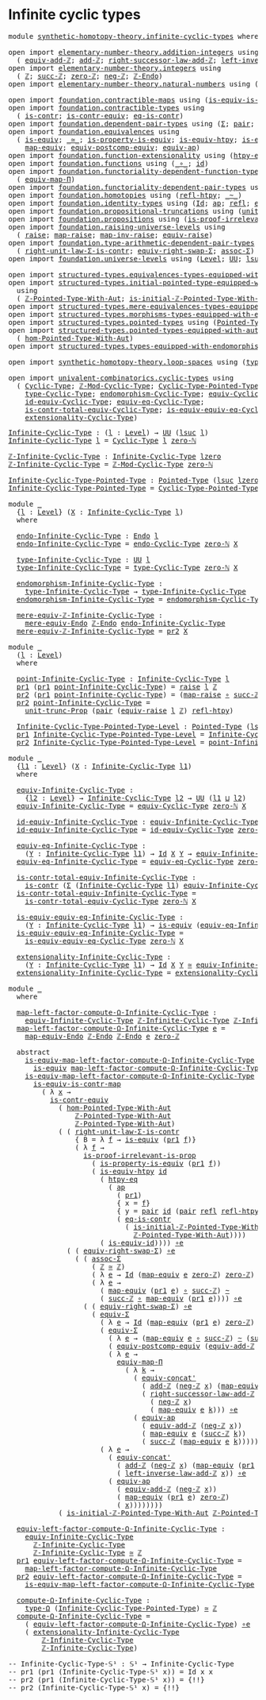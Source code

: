 # Infinite cyclic types

<pre class="Agda"><a id="34" class="Keyword">module</a> <a id="41" href="synthetic-homotopy-theory.infinite-cyclic-types.html" class="Module">synthetic-homotopy-theory.infinite-cyclic-types</a> <a id="89" class="Keyword">where</a>

<a id="96" class="Keyword">open</a> <a id="101" class="Keyword">import</a> <a id="108" href="elementary-number-theory.addition-integers.html" class="Module">elementary-number-theory.addition-integers</a> <a id="151" class="Keyword">using</a>
  <a id="159" class="Symbol">(</a> <a id="161" href="elementary-number-theory.addition-integers.html#14023" class="Function">equiv-add-ℤ</a><a id="172" class="Symbol">;</a> <a id="174" href="elementary-number-theory.addition-integers.html#1631" class="Function">add-ℤ</a><a id="179" class="Symbol">;</a> <a id="181" href="elementary-number-theory.addition-integers.html#4142" class="Function">right-successor-law-add-ℤ</a><a id="206" class="Symbol">;</a> <a id="208" href="elementary-number-theory.addition-integers.html#7305" class="Function">left-inverse-law-add-ℤ</a><a id="230" class="Symbol">)</a>
<a id="232" class="Keyword">open</a> <a id="237" class="Keyword">import</a> <a id="244" href="elementary-number-theory.integers.html" class="Module">elementary-number-theory.integers</a> <a id="278" class="Keyword">using</a>
  <a id="286" class="Symbol">(</a> <a id="288" href="elementary-number-theory.integers.html#2078" class="Function">ℤ</a><a id="289" class="Symbol">;</a> <a id="291" href="elementary-number-theory.integers.html#3662" class="Function">succ-ℤ</a><a id="297" class="Symbol">;</a> <a id="299" href="elementary-number-theory.integers.html#2321" class="Function">zero-ℤ</a><a id="305" class="Symbol">;</a> <a id="307" href="elementary-number-theory.integers.html#4087" class="Function">neg-ℤ</a><a id="312" class="Symbol">;</a> <a id="314" href="elementary-number-theory.integers.html#3987" class="Function">ℤ-Endo</a><a id="320" class="Symbol">)</a>
<a id="322" class="Keyword">open</a> <a id="327" class="Keyword">import</a> <a id="334" href="elementary-number-theory.natural-numbers.html" class="Module">elementary-number-theory.natural-numbers</a> <a id="375" class="Keyword">using</a> <a id="381" class="Symbol">(</a><a id="382" href="elementary-number-theory.natural-numbers.html#1569" class="InductiveConstructor">zero-ℕ</a><a id="388" class="Symbol">)</a>

<a id="391" class="Keyword">open</a> <a id="396" class="Keyword">import</a> <a id="403" href="foundation.contractible-maps.html" class="Module">foundation.contractible-maps</a> <a id="432" class="Keyword">using</a> <a id="438" class="Symbol">(</a><a id="439" href="foundation-core.contractible-maps.html#2380" class="Function">is-equiv-is-contr-map</a><a id="460" class="Symbol">)</a>
<a id="462" class="Keyword">open</a> <a id="467" class="Keyword">import</a> <a id="474" href="foundation.contractible-types.html" class="Module">foundation.contractible-types</a> <a id="504" class="Keyword">using</a>
  <a id="512" class="Symbol">(</a> <a id="514" href="foundation-core.contractible-types.html#1006" class="Function">is-contr</a><a id="522" class="Symbol">;</a> <a id="524" href="foundation-core.contractible-types.html#3304" class="Function">is-contr-equiv</a><a id="538" class="Symbol">;</a> <a id="540" href="foundation-core.contractible-types.html#1311" class="Function">eq-is-contr</a><a id="551" class="Symbol">)</a>
<a id="553" class="Keyword">open</a> <a id="558" class="Keyword">import</a> <a id="565" href="foundation.dependent-pair-types.html" class="Module">foundation.dependent-pair-types</a> <a id="597" class="Keyword">using</a> <a id="603" class="Symbol">(</a><a id="604" href="foundation-core.dependent-pair-types.html#515" class="Record">Σ</a><a id="605" class="Symbol">;</a> <a id="607" href="foundation-core.dependent-pair-types.html#588" class="InductiveConstructor">pair</a><a id="611" class="Symbol">;</a> <a id="613" href="foundation-core.dependent-pair-types.html#605" class="Field">pr1</a><a id="616" class="Symbol">;</a> <a id="618" href="foundation-core.dependent-pair-types.html#617" class="Field">pr2</a><a id="621" class="Symbol">)</a>
<a id="623" class="Keyword">open</a> <a id="628" class="Keyword">import</a> <a id="635" href="foundation.equivalences.html" class="Module">foundation.equivalences</a> <a id="659" class="Keyword">using</a>
  <a id="667" class="Symbol">(</a> <a id="669" href="foundation-core.equivalences.html#1556" class="Function">is-equiv</a><a id="677" class="Symbol">;</a> <a id="679" href="foundation-core.equivalences.html#1621" class="Function Operator">_≃_</a><a id="682" class="Symbol">;</a> <a id="684" href="foundation.equivalences.html#11306" class="Function">is-property-is-equiv</a><a id="704" class="Symbol">;</a> <a id="706" href="foundation-core.equivalences.html#10158" class="Function">is-equiv-htpy</a><a id="719" class="Symbol">;</a> <a id="721" href="foundation-core.equivalences.html#2323" class="Function">is-equiv-id</a><a id="732" class="Symbol">;</a> <a id="734" href="foundation-core.equivalences.html#7869" class="Function Operator">_∘e_</a><a id="738" class="Symbol">;</a>
    <a id="744" href="foundation-core.equivalences.html#1821" class="Function">map-equiv</a><a id="753" class="Symbol">;</a> <a id="755" href="foundation.equivalences.html#18187" class="Function">equiv-postcomp-equiv</a><a id="775" class="Symbol">;</a> <a id="777" href="foundation-core.equivalences.html#16746" class="Function">equiv-ap</a><a id="785" class="Symbol">)</a>
<a id="787" class="Keyword">open</a> <a id="792" class="Keyword">import</a> <a id="799" href="foundation.function-extensionality.html" class="Module">foundation.function-extensionality</a> <a id="834" class="Keyword">using</a> <a id="840" class="Symbol">(</a><a id="841" href="foundation-core.function-extensionality.html#965" class="Function">htpy-eq</a><a id="848" class="Symbol">)</a>
<a id="850" class="Keyword">open</a> <a id="855" class="Keyword">import</a> <a id="862" href="foundation.functions.html" class="Module">foundation.functions</a> <a id="883" class="Keyword">using</a> <a id="889" class="Symbol">(</a><a id="890" href="foundation-core.functions.html#420" class="Function Operator">_∘_</a><a id="893" class="Symbol">;</a> <a id="895" href="foundation-core.functions.html#322" class="Function">id</a><a id="897" class="Symbol">)</a>
<a id="899" class="Keyword">open</a> <a id="904" class="Keyword">import</a> <a id="911" href="foundation.functoriality-dependent-function-types.html" class="Module">foundation.functoriality-dependent-function-types</a> <a id="961" class="Keyword">using</a>
  <a id="969" class="Symbol">(</a> <a id="971" href="foundation-core.functoriality-dependent-function-types.html#2227" class="Function">equiv-map-Π</a><a id="982" class="Symbol">)</a>
<a id="984" class="Keyword">open</a> <a id="989" class="Keyword">import</a> <a id="996" href="foundation.functoriality-dependent-pair-types.html" class="Module">foundation.functoriality-dependent-pair-types</a> <a id="1042" class="Keyword">using</a> <a id="1048" class="Symbol">(</a><a id="1049" href="foundation-core.functoriality-dependent-pair-types.html#10884" class="Function">equiv-Σ</a><a id="1056" class="Symbol">)</a>
<a id="1058" class="Keyword">open</a> <a id="1063" class="Keyword">import</a> <a id="1070" href="foundation.homotopies.html" class="Module">foundation.homotopies</a> <a id="1092" class="Keyword">using</a> <a id="1098" class="Symbol">(</a><a id="1099" href="foundation-core.homotopies.html#1368" class="Function">refl-htpy</a><a id="1108" class="Symbol">;</a> <a id="1110" href="foundation-core.homotopies.html#1249" class="Function Operator">_~_</a><a id="1113" class="Symbol">)</a>
<a id="1115" class="Keyword">open</a> <a id="1120" class="Keyword">import</a> <a id="1127" href="foundation.identity-types.html" class="Module">foundation.identity-types</a> <a id="1153" class="Keyword">using</a> <a id="1159" class="Symbol">(</a><a id="1160" href="foundation-core.identity-types.html#1767" class="Datatype">Id</a><a id="1162" class="Symbol">;</a> <a id="1164" href="foundation-core.identity-types.html#4003" class="Function">ap</a><a id="1166" class="Symbol">;</a> <a id="1168" href="foundation-core.identity-types.html#1820" class="InductiveConstructor">refl</a><a id="1172" class="Symbol">;</a> <a id="1174" href="foundation.identity-types.html#2719" class="Function">equiv-concat&#39;</a><a id="1187" class="Symbol">)</a>
<a id="1189" class="Keyword">open</a> <a id="1194" class="Keyword">import</a> <a id="1201" href="foundation.propositional-truncations.html" class="Module">foundation.propositional-truncations</a> <a id="1238" class="Keyword">using</a> <a id="1244" class="Symbol">(</a><a id="1245" href="foundation.propositional-truncations.html#2293" class="Function">unit-trunc-Prop</a><a id="1260" class="Symbol">)</a>
<a id="1262" class="Keyword">open</a> <a id="1267" class="Keyword">import</a> <a id="1274" href="foundation.propositions.html" class="Module">foundation.propositions</a> <a id="1298" class="Keyword">using</a> <a id="1304" class="Symbol">(</a><a id="1305" href="foundation-core.propositions.html#3047" class="Function">is-proof-irrelevant-is-prop</a><a id="1332" class="Symbol">)</a>
<a id="1334" class="Keyword">open</a> <a id="1339" class="Keyword">import</a> <a id="1346" href="foundation.raising-universe-levels.html" class="Module">foundation.raising-universe-levels</a> <a id="1381" class="Keyword">using</a>
  <a id="1389" class="Symbol">(</a> <a id="1391" href="foundation.raising-universe-levels.html#973" class="Datatype">raise</a><a id="1396" class="Symbol">;</a> <a id="1398" href="foundation.raising-universe-levels.html#1038" class="InductiveConstructor">map-raise</a><a id="1407" class="Symbol">;</a> <a id="1409" href="foundation.raising-universe-levels.html#1114" class="Function">map-inv-raise</a><a id="1422" class="Symbol">;</a> <a id="1424" href="foundation.raising-universe-levels.html#1550" class="Function">equiv-raise</a><a id="1435" class="Symbol">)</a>
<a id="1437" class="Keyword">open</a> <a id="1442" class="Keyword">import</a> <a id="1449" href="foundation.type-arithmetic-dependent-pair-types.html" class="Module">foundation.type-arithmetic-dependent-pair-types</a> <a id="1497" class="Keyword">using</a>
  <a id="1505" class="Symbol">(</a> <a id="1507" href="foundation-core.type-arithmetic-dependent-pair-types.html#4314" class="Function">right-unit-law-Σ-is-contr</a><a id="1532" class="Symbol">;</a> <a id="1534" href="foundation-core.type-arithmetic-dependent-pair-types.html#11376" class="Function">equiv-right-swap-Σ</a><a id="1552" class="Symbol">;</a> <a id="1554" href="foundation-core.type-arithmetic-dependent-pair-types.html#5675" class="Function">assoc-Σ</a><a id="1561" class="Symbol">)</a>
<a id="1563" class="Keyword">open</a> <a id="1568" class="Keyword">import</a> <a id="1575" href="foundation.universe-levels.html" class="Module">foundation.universe-levels</a> <a id="1602" class="Keyword">using</a> <a id="1608" class="Symbol">(</a><a id="1609" href="Agda.Primitive.html#597" class="Postulate">Level</a><a id="1614" class="Symbol">;</a> <a id="1616" href="foundation-core.universe-levels.html#235" class="Primitive">UU</a><a id="1618" class="Symbol">;</a> <a id="1620" href="Agda.Primitive.html#780" class="Primitive">lsuc</a><a id="1624" class="Symbol">;</a> <a id="1626" href="Agda.Primitive.html#764" class="Primitive">lzero</a><a id="1631" class="Symbol">;</a> <a id="1633" href="Agda.Primitive.html#810" class="Primitive Operator">_⊔_</a><a id="1636" class="Symbol">)</a>

<a id="1639" class="Keyword">open</a> <a id="1644" class="Keyword">import</a> <a id="1651" href="structured-types.equivalences-types-equipped-with-endomorphisms.html" class="Module">structured-types.equivalences-types-equipped-with-endomorphisms</a>
<a id="1715" class="Keyword">open</a> <a id="1720" class="Keyword">import</a> <a id="1727" href="structured-types.initial-pointed-type-equipped-with-automorphism.html" class="Module">structured-types.initial-pointed-type-equipped-with-automorphism</a>
  <a id="1794" class="Keyword">using</a>
  <a id="1802" class="Symbol">(</a> <a id="1804" href="structured-types.initial-pointed-type-equipped-with-automorphism.html#993" class="Function">ℤ-Pointed-Type-With-Aut</a><a id="1827" class="Symbol">;</a> <a id="1829" href="structured-types.initial-pointed-type-equipped-with-automorphism.html#9674" class="Function">is-initial-ℤ-Pointed-Type-With-Aut</a><a id="1863" class="Symbol">)</a>
<a id="1865" class="Keyword">open</a> <a id="1870" class="Keyword">import</a> <a id="1877" href="structured-types.mere-equivalences-types-equipped-with-endomorphisms.html" class="Module">structured-types.mere-equivalences-types-equipped-with-endomorphisms</a>
<a id="1946" class="Keyword">open</a> <a id="1951" class="Keyword">import</a> <a id="1958" href="structured-types.morphisms-types-equipped-with-endomorphisms.html" class="Module">structured-types.morphisms-types-equipped-with-endomorphisms</a>
<a id="2019" class="Keyword">open</a> <a id="2024" class="Keyword">import</a> <a id="2031" href="structured-types.pointed-types.html" class="Module">structured-types.pointed-types</a> <a id="2062" class="Keyword">using</a> <a id="2068" class="Symbol">(</a><a id="2069" href="structured-types.pointed-types.html#383" class="Function">Pointed-Type</a><a id="2081" class="Symbol">)</a>
<a id="2083" class="Keyword">open</a> <a id="2088" class="Keyword">import</a> <a id="2095" href="structured-types.pointed-types-equipped-with-automorphisms.html" class="Module">structured-types.pointed-types-equipped-with-automorphisms</a> <a id="2154" class="Keyword">using</a>
  <a id="2162" class="Symbol">(</a> <a id="2164" href="structured-types.pointed-types-equipped-with-automorphisms.html#2515" class="Function">hom-Pointed-Type-With-Aut</a><a id="2189" class="Symbol">)</a>
<a id="2191" class="Keyword">open</a> <a id="2196" class="Keyword">import</a> <a id="2203" href="structured-types.types-equipped-with-endomorphisms.html" class="Module">structured-types.types-equipped-with-endomorphisms</a>

<a id="2255" class="Keyword">open</a> <a id="2260" class="Keyword">import</a> <a id="2267" href="synthetic-homotopy-theory.loop-spaces.html" class="Module">synthetic-homotopy-theory.loop-spaces</a> <a id="2305" class="Keyword">using</a> <a id="2311" class="Symbol">(</a><a id="2312" href="synthetic-homotopy-theory.loop-spaces.html#1115" class="Function">type-Ω</a><a id="2318" class="Symbol">)</a>

<a id="2321" class="Keyword">open</a> <a id="2326" class="Keyword">import</a> <a id="2333" href="univalent-combinatorics.cyclic-types.html" class="Module">univalent-combinatorics.cyclic-types</a> <a id="2370" class="Keyword">using</a>
  <a id="2378" class="Symbol">(</a> <a id="2380" href="univalent-combinatorics.cyclic-types.html#4159" class="Function">Cyclic-Type</a><a id="2391" class="Symbol">;</a> <a id="2393" href="univalent-combinatorics.cyclic-types.html#5629" class="Function">ℤ-Mod-Cyclic-Type</a><a id="2410" class="Symbol">;</a> <a id="2412" href="univalent-combinatorics.cyclic-types.html#5892" class="Function">Cyclic-Type-Pointed-Type</a><a id="2436" class="Symbol">;</a> <a id="2438" href="univalent-combinatorics.cyclic-types.html#4316" class="Function">endo-Cyclic-Type</a><a id="2454" class="Symbol">;</a>
    <a id="2460" href="univalent-combinatorics.cyclic-types.html#4372" class="Function">type-Cyclic-Type</a><a id="2476" class="Symbol">;</a> <a id="2478" href="univalent-combinatorics.cyclic-types.html#4447" class="Function">endomorphism-Cyclic-Type</a><a id="2502" class="Symbol">;</a> <a id="2504" href="univalent-combinatorics.cyclic-types.html#6206" class="Function">equiv-Cyclic-Type</a><a id="2521" class="Symbol">;</a>
    <a id="2527" href="univalent-combinatorics.cyclic-types.html#7045" class="Function">id-equiv-Cyclic-Type</a><a id="2547" class="Symbol">;</a> <a id="2549" href="univalent-combinatorics.cyclic-types.html#7206" class="Function">equiv-eq-Cyclic-Type</a><a id="2569" class="Symbol">;</a>
    <a id="2575" href="univalent-combinatorics.cyclic-types.html#7345" class="Function">is-contr-total-equiv-Cyclic-Type</a><a id="2607" class="Symbol">;</a> <a id="2609" href="univalent-combinatorics.cyclic-types.html#7824" class="Function">is-equiv-equiv-eq-Cyclic-Type</a><a id="2638" class="Symbol">;</a>
    <a id="2644" href="univalent-combinatorics.cyclic-types.html#8066" class="Function">extensionality-Cyclic-Type</a><a id="2670" class="Symbol">)</a>
</pre>
<pre class="Agda"><a id="Infinite-Cyclic-Type"></a><a id="2685" href="synthetic-homotopy-theory.infinite-cyclic-types.html#2685" class="Function">Infinite-Cyclic-Type</a> <a id="2706" class="Symbol">:</a> <a id="2708" class="Symbol">(</a><a id="2709" href="synthetic-homotopy-theory.infinite-cyclic-types.html#2709" class="Bound">l</a> <a id="2711" class="Symbol">:</a> <a id="2713" href="Agda.Primitive.html#597" class="Postulate">Level</a><a id="2718" class="Symbol">)</a> <a id="2720" class="Symbol">→</a> <a id="2722" href="foundation-core.universe-levels.html#235" class="Primitive">UU</a> <a id="2725" class="Symbol">(</a><a id="2726" href="Agda.Primitive.html#780" class="Primitive">lsuc</a> <a id="2731" href="synthetic-homotopy-theory.infinite-cyclic-types.html#2709" class="Bound">l</a><a id="2732" class="Symbol">)</a>
<a id="2734" href="synthetic-homotopy-theory.infinite-cyclic-types.html#2685" class="Function">Infinite-Cyclic-Type</a> <a id="2755" href="synthetic-homotopy-theory.infinite-cyclic-types.html#2755" class="Bound">l</a> <a id="2757" class="Symbol">=</a> <a id="2759" href="univalent-combinatorics.cyclic-types.html#4159" class="Function">Cyclic-Type</a> <a id="2771" href="synthetic-homotopy-theory.infinite-cyclic-types.html#2755" class="Bound">l</a> <a id="2773" href="elementary-number-theory.natural-numbers.html#1569" class="InductiveConstructor">zero-ℕ</a> 

<a id="ℤ-Infinite-Cyclic-Type"></a><a id="2782" href="synthetic-homotopy-theory.infinite-cyclic-types.html#2782" class="Function">ℤ-Infinite-Cyclic-Type</a> <a id="2805" class="Symbol">:</a> <a id="2807" href="synthetic-homotopy-theory.infinite-cyclic-types.html#2685" class="Function">Infinite-Cyclic-Type</a> <a id="2828" href="Agda.Primitive.html#764" class="Primitive">lzero</a>
<a id="2834" href="synthetic-homotopy-theory.infinite-cyclic-types.html#2782" class="Function">ℤ-Infinite-Cyclic-Type</a> <a id="2857" class="Symbol">=</a> <a id="2859" href="univalent-combinatorics.cyclic-types.html#5629" class="Function">ℤ-Mod-Cyclic-Type</a> <a id="2877" href="elementary-number-theory.natural-numbers.html#1569" class="InductiveConstructor">zero-ℕ</a>

<a id="Infinite-Cyclic-Type-Pointed-Type"></a><a id="2885" href="synthetic-homotopy-theory.infinite-cyclic-types.html#2885" class="Function">Infinite-Cyclic-Type-Pointed-Type</a> <a id="2919" class="Symbol">:</a> <a id="2921" href="structured-types.pointed-types.html#383" class="Function">Pointed-Type</a> <a id="2934" class="Symbol">(</a><a id="2935" href="Agda.Primitive.html#780" class="Primitive">lsuc</a> <a id="2940" href="Agda.Primitive.html#764" class="Primitive">lzero</a><a id="2945" class="Symbol">)</a>
<a id="2947" href="synthetic-homotopy-theory.infinite-cyclic-types.html#2885" class="Function">Infinite-Cyclic-Type-Pointed-Type</a> <a id="2981" class="Symbol">=</a> <a id="2983" href="univalent-combinatorics.cyclic-types.html#5892" class="Function">Cyclic-Type-Pointed-Type</a> <a id="3008" href="elementary-number-theory.natural-numbers.html#1569" class="InductiveConstructor">zero-ℕ</a>

<a id="3016" class="Keyword">module</a> <a id="3023" href="synthetic-homotopy-theory.infinite-cyclic-types.html#3023" class="Module">_</a>
  <a id="3027" class="Symbol">{</a><a id="3028" href="synthetic-homotopy-theory.infinite-cyclic-types.html#3028" class="Bound">l</a> <a id="3030" class="Symbol">:</a> <a id="3032" href="Agda.Primitive.html#597" class="Postulate">Level</a><a id="3037" class="Symbol">}</a> <a id="3039" class="Symbol">(</a><a id="3040" href="synthetic-homotopy-theory.infinite-cyclic-types.html#3040" class="Bound">X</a> <a id="3042" class="Symbol">:</a> <a id="3044" href="synthetic-homotopy-theory.infinite-cyclic-types.html#2685" class="Function">Infinite-Cyclic-Type</a> <a id="3065" href="synthetic-homotopy-theory.infinite-cyclic-types.html#3028" class="Bound">l</a><a id="3066" class="Symbol">)</a>
  <a id="3070" class="Keyword">where</a>

  <a id="3079" href="synthetic-homotopy-theory.infinite-cyclic-types.html#3079" class="Function">endo-Infinite-Cyclic-Type</a> <a id="3105" class="Symbol">:</a> <a id="3107" href="structured-types.types-equipped-with-endomorphisms.html#454" class="Function">Endo</a> <a id="3112" href="synthetic-homotopy-theory.infinite-cyclic-types.html#3028" class="Bound">l</a>
  <a id="3116" href="synthetic-homotopy-theory.infinite-cyclic-types.html#3079" class="Function">endo-Infinite-Cyclic-Type</a> <a id="3142" class="Symbol">=</a> <a id="3144" href="univalent-combinatorics.cyclic-types.html#4316" class="Function">endo-Cyclic-Type</a> <a id="3161" href="elementary-number-theory.natural-numbers.html#1569" class="InductiveConstructor">zero-ℕ</a> <a id="3168" href="synthetic-homotopy-theory.infinite-cyclic-types.html#3040" class="Bound">X</a>
  
  <a id="3175" href="synthetic-homotopy-theory.infinite-cyclic-types.html#3175" class="Function">type-Infinite-Cyclic-Type</a> <a id="3201" class="Symbol">:</a> <a id="3203" href="foundation-core.universe-levels.html#235" class="Primitive">UU</a> <a id="3206" href="synthetic-homotopy-theory.infinite-cyclic-types.html#3028" class="Bound">l</a>
  <a id="3210" href="synthetic-homotopy-theory.infinite-cyclic-types.html#3175" class="Function">type-Infinite-Cyclic-Type</a> <a id="3236" class="Symbol">=</a> <a id="3238" href="univalent-combinatorics.cyclic-types.html#4372" class="Function">type-Cyclic-Type</a> <a id="3255" href="elementary-number-theory.natural-numbers.html#1569" class="InductiveConstructor">zero-ℕ</a> <a id="3262" href="synthetic-homotopy-theory.infinite-cyclic-types.html#3040" class="Bound">X</a>
  
  <a id="3269" href="synthetic-homotopy-theory.infinite-cyclic-types.html#3269" class="Function">endomorphism-Infinite-Cyclic-Type</a> <a id="3303" class="Symbol">:</a>
    <a id="3309" href="synthetic-homotopy-theory.infinite-cyclic-types.html#3175" class="Function">type-Infinite-Cyclic-Type</a> <a id="3335" class="Symbol">→</a> <a id="3337" href="synthetic-homotopy-theory.infinite-cyclic-types.html#3175" class="Function">type-Infinite-Cyclic-Type</a>
  <a id="3365" href="synthetic-homotopy-theory.infinite-cyclic-types.html#3269" class="Function">endomorphism-Infinite-Cyclic-Type</a> <a id="3399" class="Symbol">=</a> <a id="3401" href="univalent-combinatorics.cyclic-types.html#4447" class="Function">endomorphism-Cyclic-Type</a> <a id="3426" href="elementary-number-theory.natural-numbers.html#1569" class="InductiveConstructor">zero-ℕ</a> <a id="3433" href="synthetic-homotopy-theory.infinite-cyclic-types.html#3040" class="Bound">X</a>

  <a id="3438" href="synthetic-homotopy-theory.infinite-cyclic-types.html#3438" class="Function">mere-equiv-ℤ-Infinite-Cyclic-Type</a> <a id="3472" class="Symbol">:</a>
    <a id="3478" href="structured-types.mere-equivalences-types-equipped-with-endomorphisms.html#944" class="Function">mere-equiv-Endo</a> <a id="3494" href="elementary-number-theory.integers.html#3987" class="Function">ℤ-Endo</a> <a id="3501" href="synthetic-homotopy-theory.infinite-cyclic-types.html#3079" class="Function">endo-Infinite-Cyclic-Type</a>
  <a id="3529" href="synthetic-homotopy-theory.infinite-cyclic-types.html#3438" class="Function">mere-equiv-ℤ-Infinite-Cyclic-Type</a> <a id="3563" class="Symbol">=</a> <a id="3565" href="foundation-core.dependent-pair-types.html#617" class="Field">pr2</a> <a id="3569" href="synthetic-homotopy-theory.infinite-cyclic-types.html#3040" class="Bound">X</a>
  
<a id="3574" class="Keyword">module</a> <a id="3581" href="synthetic-homotopy-theory.infinite-cyclic-types.html#3581" class="Module">_</a>
  <a id="3585" class="Symbol">(</a><a id="3586" href="synthetic-homotopy-theory.infinite-cyclic-types.html#3586" class="Bound">l</a> <a id="3588" class="Symbol">:</a> <a id="3590" href="Agda.Primitive.html#597" class="Postulate">Level</a><a id="3595" class="Symbol">)</a>
  <a id="3599" class="Keyword">where</a>

  <a id="3608" href="synthetic-homotopy-theory.infinite-cyclic-types.html#3608" class="Function">point-Infinite-Cyclic-Type</a> <a id="3635" class="Symbol">:</a> <a id="3637" href="synthetic-homotopy-theory.infinite-cyclic-types.html#2685" class="Function">Infinite-Cyclic-Type</a> <a id="3658" href="synthetic-homotopy-theory.infinite-cyclic-types.html#3586" class="Bound">l</a>
  <a id="3662" href="foundation-core.dependent-pair-types.html#605" class="Field">pr1</a> <a id="3666" class="Symbol">(</a><a id="3667" href="foundation-core.dependent-pair-types.html#605" class="Field">pr1</a> <a id="3671" href="synthetic-homotopy-theory.infinite-cyclic-types.html#3608" class="Function">point-Infinite-Cyclic-Type</a><a id="3697" class="Symbol">)</a> <a id="3699" class="Symbol">=</a> <a id="3701" href="foundation.raising-universe-levels.html#973" class="Datatype">raise</a> <a id="3707" href="synthetic-homotopy-theory.infinite-cyclic-types.html#3586" class="Bound">l</a> <a id="3709" href="elementary-number-theory.integers.html#2078" class="Function">ℤ</a>
  <a id="3713" href="foundation-core.dependent-pair-types.html#617" class="Field">pr2</a> <a id="3717" class="Symbol">(</a><a id="3718" href="foundation-core.dependent-pair-types.html#605" class="Field">pr1</a> <a id="3722" href="synthetic-homotopy-theory.infinite-cyclic-types.html#3608" class="Function">point-Infinite-Cyclic-Type</a><a id="3748" class="Symbol">)</a> <a id="3750" class="Symbol">=</a> <a id="3752" class="Symbol">(</a><a id="3753" href="foundation.raising-universe-levels.html#1038" class="InductiveConstructor">map-raise</a> <a id="3763" href="foundation-core.functions.html#420" class="Function Operator">∘</a> <a id="3765" href="elementary-number-theory.integers.html#3662" class="Function">succ-ℤ</a><a id="3771" class="Symbol">)</a> <a id="3773" href="foundation-core.functions.html#420" class="Function Operator">∘</a> <a id="3775" href="foundation.raising-universe-levels.html#1114" class="Function">map-inv-raise</a>
  <a id="3791" href="foundation-core.dependent-pair-types.html#617" class="Field">pr2</a> <a id="3795" href="synthetic-homotopy-theory.infinite-cyclic-types.html#3608" class="Function">point-Infinite-Cyclic-Type</a> <a id="3822" class="Symbol">=</a>
    <a id="3828" href="foundation.propositional-truncations.html#2293" class="Function">unit-trunc-Prop</a> <a id="3844" class="Symbol">(</a><a id="3845" href="foundation-core.dependent-pair-types.html#588" class="InductiveConstructor">pair</a> <a id="3850" class="Symbol">(</a><a id="3851" href="foundation.raising-universe-levels.html#1550" class="Function">equiv-raise</a> <a id="3863" href="synthetic-homotopy-theory.infinite-cyclic-types.html#3586" class="Bound">l</a> <a id="3865" href="elementary-number-theory.integers.html#2078" class="Function">ℤ</a><a id="3866" class="Symbol">)</a> <a id="3868" href="foundation-core.homotopies.html#1368" class="Function">refl-htpy</a><a id="3877" class="Symbol">)</a>

  <a id="3882" href="synthetic-homotopy-theory.infinite-cyclic-types.html#3882" class="Function">Infinite-Cyclic-Type-Pointed-Type-Level</a> <a id="3922" class="Symbol">:</a> <a id="3924" href="structured-types.pointed-types.html#383" class="Function">Pointed-Type</a> <a id="3937" class="Symbol">(</a><a id="3938" href="Agda.Primitive.html#780" class="Primitive">lsuc</a> <a id="3943" href="synthetic-homotopy-theory.infinite-cyclic-types.html#3586" class="Bound">l</a><a id="3944" class="Symbol">)</a>
  <a id="3948" href="foundation-core.dependent-pair-types.html#605" class="Field">pr1</a> <a id="3952" href="synthetic-homotopy-theory.infinite-cyclic-types.html#3882" class="Function">Infinite-Cyclic-Type-Pointed-Type-Level</a> <a id="3992" class="Symbol">=</a> <a id="3994" href="synthetic-homotopy-theory.infinite-cyclic-types.html#2685" class="Function">Infinite-Cyclic-Type</a> <a id="4015" href="synthetic-homotopy-theory.infinite-cyclic-types.html#3586" class="Bound">l</a>
  <a id="4019" href="foundation-core.dependent-pair-types.html#617" class="Field">pr2</a> <a id="4023" href="synthetic-homotopy-theory.infinite-cyclic-types.html#3882" class="Function">Infinite-Cyclic-Type-Pointed-Type-Level</a> <a id="4063" class="Symbol">=</a> <a id="4065" href="synthetic-homotopy-theory.infinite-cyclic-types.html#3608" class="Function">point-Infinite-Cyclic-Type</a>

<a id="4093" class="Keyword">module</a> <a id="4100" href="synthetic-homotopy-theory.infinite-cyclic-types.html#4100" class="Module">_</a>
  <a id="4104" class="Symbol">{</a><a id="4105" href="synthetic-homotopy-theory.infinite-cyclic-types.html#4105" class="Bound">l1</a> <a id="4108" class="Symbol">:</a> <a id="4110" href="Agda.Primitive.html#597" class="Postulate">Level</a><a id="4115" class="Symbol">}</a> <a id="4117" class="Symbol">(</a><a id="4118" href="synthetic-homotopy-theory.infinite-cyclic-types.html#4118" class="Bound">X</a> <a id="4120" class="Symbol">:</a> <a id="4122" href="synthetic-homotopy-theory.infinite-cyclic-types.html#2685" class="Function">Infinite-Cyclic-Type</a> <a id="4143" href="synthetic-homotopy-theory.infinite-cyclic-types.html#4105" class="Bound">l1</a><a id="4145" class="Symbol">)</a> 
  <a id="4150" class="Keyword">where</a>
  
  <a id="4161" href="synthetic-homotopy-theory.infinite-cyclic-types.html#4161" class="Function">equiv-Infinite-Cyclic-Type</a> <a id="4188" class="Symbol">:</a>
    <a id="4194" class="Symbol">{</a><a id="4195" href="synthetic-homotopy-theory.infinite-cyclic-types.html#4195" class="Bound">l2</a> <a id="4198" class="Symbol">:</a> <a id="4200" href="Agda.Primitive.html#597" class="Postulate">Level</a><a id="4205" class="Symbol">}</a> <a id="4207" class="Symbol">→</a> <a id="4209" href="synthetic-homotopy-theory.infinite-cyclic-types.html#2685" class="Function">Infinite-Cyclic-Type</a> <a id="4230" href="synthetic-homotopy-theory.infinite-cyclic-types.html#4195" class="Bound">l2</a> <a id="4233" class="Symbol">→</a> <a id="4235" href="foundation-core.universe-levels.html#235" class="Primitive">UU</a> <a id="4238" class="Symbol">(</a><a id="4239" href="synthetic-homotopy-theory.infinite-cyclic-types.html#4105" class="Bound">l1</a> <a id="4242" href="Agda.Primitive.html#810" class="Primitive Operator">⊔</a> <a id="4244" href="synthetic-homotopy-theory.infinite-cyclic-types.html#4195" class="Bound">l2</a><a id="4246" class="Symbol">)</a>
  <a id="4250" href="synthetic-homotopy-theory.infinite-cyclic-types.html#4161" class="Function">equiv-Infinite-Cyclic-Type</a> <a id="4277" class="Symbol">=</a> <a id="4279" href="univalent-combinatorics.cyclic-types.html#6206" class="Function">equiv-Cyclic-Type</a> <a id="4297" href="elementary-number-theory.natural-numbers.html#1569" class="InductiveConstructor">zero-ℕ</a> <a id="4304" href="synthetic-homotopy-theory.infinite-cyclic-types.html#4118" class="Bound">X</a>

  <a id="4309" href="synthetic-homotopy-theory.infinite-cyclic-types.html#4309" class="Function">id-equiv-Infinite-Cyclic-Type</a> <a id="4339" class="Symbol">:</a> <a id="4341" href="synthetic-homotopy-theory.infinite-cyclic-types.html#4161" class="Function">equiv-Infinite-Cyclic-Type</a> <a id="4368" href="synthetic-homotopy-theory.infinite-cyclic-types.html#4118" class="Bound">X</a>
  <a id="4372" href="synthetic-homotopy-theory.infinite-cyclic-types.html#4309" class="Function">id-equiv-Infinite-Cyclic-Type</a> <a id="4402" class="Symbol">=</a> <a id="4404" href="univalent-combinatorics.cyclic-types.html#7045" class="Function">id-equiv-Cyclic-Type</a> <a id="4425" href="elementary-number-theory.natural-numbers.html#1569" class="InductiveConstructor">zero-ℕ</a> <a id="4432" href="synthetic-homotopy-theory.infinite-cyclic-types.html#4118" class="Bound">X</a>

  <a id="4437" href="synthetic-homotopy-theory.infinite-cyclic-types.html#4437" class="Function">equiv-eq-Infinite-Cyclic-Type</a> <a id="4467" class="Symbol">:</a>
    <a id="4473" class="Symbol">(</a><a id="4474" href="synthetic-homotopy-theory.infinite-cyclic-types.html#4474" class="Bound">Y</a> <a id="4476" class="Symbol">:</a> <a id="4478" href="synthetic-homotopy-theory.infinite-cyclic-types.html#2685" class="Function">Infinite-Cyclic-Type</a> <a id="4499" href="synthetic-homotopy-theory.infinite-cyclic-types.html#4105" class="Bound">l1</a><a id="4501" class="Symbol">)</a> <a id="4503" class="Symbol">→</a> <a id="4505" href="foundation-core.identity-types.html#1767" class="Datatype">Id</a> <a id="4508" href="synthetic-homotopy-theory.infinite-cyclic-types.html#4118" class="Bound">X</a> <a id="4510" href="synthetic-homotopy-theory.infinite-cyclic-types.html#4474" class="Bound">Y</a> <a id="4512" class="Symbol">→</a> <a id="4514" href="synthetic-homotopy-theory.infinite-cyclic-types.html#4161" class="Function">equiv-Infinite-Cyclic-Type</a> <a id="4541" href="synthetic-homotopy-theory.infinite-cyclic-types.html#4474" class="Bound">Y</a>
  <a id="4545" href="synthetic-homotopy-theory.infinite-cyclic-types.html#4437" class="Function">equiv-eq-Infinite-Cyclic-Type</a> <a id="4575" class="Symbol">=</a> <a id="4577" href="univalent-combinatorics.cyclic-types.html#7206" class="Function">equiv-eq-Cyclic-Type</a> <a id="4598" href="elementary-number-theory.natural-numbers.html#1569" class="InductiveConstructor">zero-ℕ</a> <a id="4605" href="synthetic-homotopy-theory.infinite-cyclic-types.html#4118" class="Bound">X</a>
  
  <a id="4612" href="synthetic-homotopy-theory.infinite-cyclic-types.html#4612" class="Function">is-contr-total-equiv-Infinite-Cyclic-Type</a> <a id="4654" class="Symbol">:</a>
    <a id="4660" href="foundation-core.contractible-types.html#1006" class="Function">is-contr</a> <a id="4669" class="Symbol">(</a><a id="4670" href="foundation-core.dependent-pair-types.html#515" class="Record">Σ</a> <a id="4672" class="Symbol">(</a><a id="4673" href="synthetic-homotopy-theory.infinite-cyclic-types.html#2685" class="Function">Infinite-Cyclic-Type</a> <a id="4694" href="synthetic-homotopy-theory.infinite-cyclic-types.html#4105" class="Bound">l1</a><a id="4696" class="Symbol">)</a> <a id="4698" href="synthetic-homotopy-theory.infinite-cyclic-types.html#4161" class="Function">equiv-Infinite-Cyclic-Type</a><a id="4724" class="Symbol">)</a>
  <a id="4728" href="synthetic-homotopy-theory.infinite-cyclic-types.html#4612" class="Function">is-contr-total-equiv-Infinite-Cyclic-Type</a> <a id="4770" class="Symbol">=</a>
    <a id="4776" href="univalent-combinatorics.cyclic-types.html#7345" class="Function">is-contr-total-equiv-Cyclic-Type</a> <a id="4809" href="elementary-number-theory.natural-numbers.html#1569" class="InductiveConstructor">zero-ℕ</a> <a id="4816" href="synthetic-homotopy-theory.infinite-cyclic-types.html#4118" class="Bound">X</a>

  <a id="4821" href="synthetic-homotopy-theory.infinite-cyclic-types.html#4821" class="Function">is-equiv-equiv-eq-Infinite-Cyclic-Type</a> <a id="4860" class="Symbol">:</a>
    <a id="4866" class="Symbol">(</a><a id="4867" href="synthetic-homotopy-theory.infinite-cyclic-types.html#4867" class="Bound">Y</a> <a id="4869" class="Symbol">:</a> <a id="4871" href="synthetic-homotopy-theory.infinite-cyclic-types.html#2685" class="Function">Infinite-Cyclic-Type</a> <a id="4892" href="synthetic-homotopy-theory.infinite-cyclic-types.html#4105" class="Bound">l1</a><a id="4894" class="Symbol">)</a> <a id="4896" class="Symbol">→</a> <a id="4898" href="foundation-core.equivalences.html#1556" class="Function">is-equiv</a> <a id="4907" class="Symbol">(</a><a id="4908" href="synthetic-homotopy-theory.infinite-cyclic-types.html#4437" class="Function">equiv-eq-Infinite-Cyclic-Type</a> <a id="4938" href="synthetic-homotopy-theory.infinite-cyclic-types.html#4867" class="Bound">Y</a><a id="4939" class="Symbol">)</a>
  <a id="4943" href="synthetic-homotopy-theory.infinite-cyclic-types.html#4821" class="Function">is-equiv-equiv-eq-Infinite-Cyclic-Type</a> <a id="4982" class="Symbol">=</a>
    <a id="4988" href="univalent-combinatorics.cyclic-types.html#7824" class="Function">is-equiv-equiv-eq-Cyclic-Type</a> <a id="5018" href="elementary-number-theory.natural-numbers.html#1569" class="InductiveConstructor">zero-ℕ</a> <a id="5025" href="synthetic-homotopy-theory.infinite-cyclic-types.html#4118" class="Bound">X</a>

  <a id="5030" href="synthetic-homotopy-theory.infinite-cyclic-types.html#5030" class="Function">extensionality-Infinite-Cyclic-Type</a> <a id="5066" class="Symbol">:</a>
    <a id="5072" class="Symbol">(</a><a id="5073" href="synthetic-homotopy-theory.infinite-cyclic-types.html#5073" class="Bound">Y</a> <a id="5075" class="Symbol">:</a> <a id="5077" href="synthetic-homotopy-theory.infinite-cyclic-types.html#2685" class="Function">Infinite-Cyclic-Type</a> <a id="5098" href="synthetic-homotopy-theory.infinite-cyclic-types.html#4105" class="Bound">l1</a><a id="5100" class="Symbol">)</a> <a id="5102" class="Symbol">→</a> <a id="5104" href="foundation-core.identity-types.html#1767" class="Datatype">Id</a> <a id="5107" href="synthetic-homotopy-theory.infinite-cyclic-types.html#4118" class="Bound">X</a> <a id="5109" href="synthetic-homotopy-theory.infinite-cyclic-types.html#5073" class="Bound">Y</a> <a id="5111" href="foundation-core.equivalences.html#1621" class="Function Operator">≃</a> <a id="5113" href="synthetic-homotopy-theory.infinite-cyclic-types.html#4161" class="Function">equiv-Infinite-Cyclic-Type</a> <a id="5140" href="synthetic-homotopy-theory.infinite-cyclic-types.html#5073" class="Bound">Y</a>
  <a id="5144" href="synthetic-homotopy-theory.infinite-cyclic-types.html#5030" class="Function">extensionality-Infinite-Cyclic-Type</a> <a id="5180" class="Symbol">=</a> <a id="5182" href="univalent-combinatorics.cyclic-types.html#8066" class="Function">extensionality-Cyclic-Type</a> <a id="5209" href="elementary-number-theory.natural-numbers.html#1569" class="InductiveConstructor">zero-ℕ</a> <a id="5216" href="synthetic-homotopy-theory.infinite-cyclic-types.html#4118" class="Bound">X</a>

<a id="5219" class="Keyword">module</a> <a id="5226" href="synthetic-homotopy-theory.infinite-cyclic-types.html#5226" class="Module">_</a>
  <a id="5230" class="Keyword">where</a>
  
  <a id="5241" href="synthetic-homotopy-theory.infinite-cyclic-types.html#5241" class="Function">map-left-factor-compute-Ω-Infinite-Cyclic-Type</a> <a id="5288" class="Symbol">:</a>
    <a id="5294" href="synthetic-homotopy-theory.infinite-cyclic-types.html#4161" class="Function">equiv-Infinite-Cyclic-Type</a> <a id="5321" href="synthetic-homotopy-theory.infinite-cyclic-types.html#2782" class="Function">ℤ-Infinite-Cyclic-Type</a> <a id="5344" href="synthetic-homotopy-theory.infinite-cyclic-types.html#2782" class="Function">ℤ-Infinite-Cyclic-Type</a> <a id="5367" class="Symbol">→</a> <a id="5369" href="elementary-number-theory.integers.html#2078" class="Function">ℤ</a>
  <a id="5373" href="synthetic-homotopy-theory.infinite-cyclic-types.html#5241" class="Function">map-left-factor-compute-Ω-Infinite-Cyclic-Type</a> <a id="5420" href="synthetic-homotopy-theory.infinite-cyclic-types.html#5420" class="Bound">e</a> <a id="5422" class="Symbol">=</a>
    <a id="5428" href="structured-types.equivalences-types-equipped-with-endomorphisms.html#1431" class="Function">map-equiv-Endo</a> <a id="5443" href="elementary-number-theory.integers.html#3987" class="Function">ℤ-Endo</a> <a id="5450" href="elementary-number-theory.integers.html#3987" class="Function">ℤ-Endo</a> <a id="5457" href="synthetic-homotopy-theory.infinite-cyclic-types.html#5420" class="Bound">e</a> <a id="5459" href="elementary-number-theory.integers.html#2321" class="Function">zero-ℤ</a>

  <a id="5469" class="Keyword">abstract</a>
    <a id="5482" href="synthetic-homotopy-theory.infinite-cyclic-types.html#5482" class="Function">is-equiv-map-left-factor-compute-Ω-Infinite-Cyclic-Type</a> <a id="5538" class="Symbol">:</a>
      <a id="5546" href="foundation-core.equivalences.html#1556" class="Function">is-equiv</a> <a id="5555" href="synthetic-homotopy-theory.infinite-cyclic-types.html#5241" class="Function">map-left-factor-compute-Ω-Infinite-Cyclic-Type</a>
    <a id="5606" href="synthetic-homotopy-theory.infinite-cyclic-types.html#5482" class="Function">is-equiv-map-left-factor-compute-Ω-Infinite-Cyclic-Type</a> <a id="5662" class="Symbol">=</a>
      <a id="5670" href="foundation-core.contractible-maps.html#2380" class="Function">is-equiv-is-contr-map</a>
        <a id="5700" class="Symbol">(</a> <a id="5702" class="Symbol">λ</a> <a id="5704" href="synthetic-homotopy-theory.infinite-cyclic-types.html#5704" class="Bound">x</a> <a id="5706" class="Symbol">→</a>
          <a id="5718" href="foundation-core.contractible-types.html#3304" class="Function">is-contr-equiv</a>
            <a id="5745" class="Symbol">(</a> <a id="5747" href="structured-types.pointed-types-equipped-with-automorphisms.html#2515" class="Function">hom-Pointed-Type-With-Aut</a>
                <a id="5789" href="structured-types.initial-pointed-type-equipped-with-automorphism.html#993" class="Function">ℤ-Pointed-Type-With-Aut</a>
                <a id="5829" href="structured-types.initial-pointed-type-equipped-with-automorphism.html#993" class="Function">ℤ-Pointed-Type-With-Aut</a><a id="5852" class="Symbol">)</a>
            <a id="5866" class="Symbol">(</a> <a id="5868" class="Symbol">(</a> <a id="5870" href="foundation-core.type-arithmetic-dependent-pair-types.html#4314" class="Function">right-unit-law-Σ-is-contr</a>
                <a id="5912" class="Symbol">{</a> <a id="5914" class="Argument">B</a> <a id="5916" class="Symbol">=</a> <a id="5918" class="Symbol">λ</a> <a id="5920" href="synthetic-homotopy-theory.infinite-cyclic-types.html#5920" class="Bound">f</a> <a id="5922" class="Symbol">→</a> <a id="5924" href="foundation-core.equivalences.html#1556" class="Function">is-equiv</a> <a id="5933" class="Symbol">(</a><a id="5934" href="foundation-core.dependent-pair-types.html#605" class="Field">pr1</a> <a id="5938" href="synthetic-homotopy-theory.infinite-cyclic-types.html#5920" class="Bound">f</a><a id="5939" class="Symbol">)}</a>
                <a id="5958" class="Symbol">(</a> <a id="5960" class="Symbol">λ</a> <a id="5962" href="synthetic-homotopy-theory.infinite-cyclic-types.html#5962" class="Bound">f</a> <a id="5964" class="Symbol">→</a>
                  <a id="5984" href="foundation-core.propositions.html#3047" class="Function">is-proof-irrelevant-is-prop</a>
                    <a id="6032" class="Symbol">(</a> <a id="6034" href="foundation.equivalences.html#11306" class="Function">is-property-is-equiv</a> <a id="6055" class="Symbol">(</a><a id="6056" href="foundation-core.dependent-pair-types.html#605" class="Field">pr1</a> <a id="6060" href="synthetic-homotopy-theory.infinite-cyclic-types.html#5962" class="Bound">f</a><a id="6061" class="Symbol">))</a>
                    <a id="6084" class="Symbol">(</a> <a id="6086" href="foundation-core.equivalences.html#10158" class="Function">is-equiv-htpy</a> <a id="6100" href="foundation-core.functions.html#322" class="Function">id</a>
                      <a id="6125" class="Symbol">(</a> <a id="6127" href="foundation-core.function-extensionality.html#965" class="Function">htpy-eq</a>
                        <a id="6159" class="Symbol">(</a> <a id="6161" href="foundation-core.identity-types.html#4003" class="Function">ap</a>
                          <a id="6190" class="Symbol">(</a> <a id="6192" href="foundation-core.dependent-pair-types.html#605" class="Field">pr1</a><a id="6195" class="Symbol">)</a>
                          <a id="6223" class="Symbol">{</a> <a id="6225" class="Argument">x</a> <a id="6227" class="Symbol">=</a> <a id="6229" href="synthetic-homotopy-theory.infinite-cyclic-types.html#5962" class="Bound">f</a><a id="6230" class="Symbol">}</a>
                          <a id="6258" class="Symbol">{</a> <a id="6260" class="Argument">y</a> <a id="6262" class="Symbol">=</a> <a id="6264" href="foundation-core.dependent-pair-types.html#588" class="InductiveConstructor">pair</a> <a id="6269" href="foundation-core.functions.html#322" class="Function">id</a> <a id="6272" class="Symbol">(</a><a id="6273" href="foundation-core.dependent-pair-types.html#588" class="InductiveConstructor">pair</a> <a id="6278" href="foundation-core.identity-types.html#1820" class="InductiveConstructor">refl</a> <a id="6283" href="foundation-core.homotopies.html#1368" class="Function">refl-htpy</a><a id="6292" class="Symbol">)}</a>
                          <a id="6321" class="Symbol">(</a> <a id="6323" href="foundation-core.contractible-types.html#1311" class="Function">eq-is-contr</a>
                            <a id="6363" class="Symbol">(</a> <a id="6365" href="structured-types.initial-pointed-type-equipped-with-automorphism.html#9674" class="Function">is-initial-ℤ-Pointed-Type-With-Aut</a>
                              <a id="6430" href="structured-types.initial-pointed-type-equipped-with-automorphism.html#993" class="Function">ℤ-Pointed-Type-With-Aut</a><a id="6453" class="Symbol">))))</a>
                      <a id="6480" class="Symbol">(</a> <a id="6482" href="foundation-core.equivalences.html#2323" class="Function">is-equiv-id</a><a id="6493" class="Symbol">))))</a> <a id="6498" href="foundation-core.equivalences.html#7869" class="Function Operator">∘e</a>
              <a id="6515" class="Symbol">(</a> <a id="6517" class="Symbol">(</a> <a id="6519" href="foundation-core.type-arithmetic-dependent-pair-types.html#11376" class="Function">equiv-right-swap-Σ</a><a id="6537" class="Symbol">)</a> <a id="6539" href="foundation-core.equivalences.html#7869" class="Function Operator">∘e</a>
                <a id="6558" class="Symbol">(</a> <a id="6560" class="Symbol">(</a> <a id="6562" href="foundation-core.type-arithmetic-dependent-pair-types.html#5675" class="Function">assoc-Σ</a>
                    <a id="6590" class="Symbol">(</a> <a id="6592" href="elementary-number-theory.integers.html#2078" class="Function">ℤ</a> <a id="6594" href="foundation-core.equivalences.html#1621" class="Function Operator">≃</a> <a id="6596" href="elementary-number-theory.integers.html#2078" class="Function">ℤ</a><a id="6597" class="Symbol">)</a>
                    <a id="6619" class="Symbol">(</a> <a id="6621" class="Symbol">λ</a> <a id="6623" href="synthetic-homotopy-theory.infinite-cyclic-types.html#6623" class="Bound">e</a> <a id="6625" class="Symbol">→</a> <a id="6627" href="foundation-core.identity-types.html#1767" class="Datatype">Id</a> <a id="6630" class="Symbol">(</a><a id="6631" href="foundation-core.equivalences.html#1821" class="Function">map-equiv</a> <a id="6641" href="synthetic-homotopy-theory.infinite-cyclic-types.html#6623" class="Bound">e</a> <a id="6643" href="elementary-number-theory.integers.html#2321" class="Function">zero-ℤ</a><a id="6649" class="Symbol">)</a> <a id="6651" href="elementary-number-theory.integers.html#2321" class="Function">zero-ℤ</a><a id="6657" class="Symbol">)</a>
                    <a id="6679" class="Symbol">(</a> <a id="6681" class="Symbol">λ</a> <a id="6683" href="synthetic-homotopy-theory.infinite-cyclic-types.html#6683" class="Bound">e</a> <a id="6685" class="Symbol">→</a>
                      <a id="6709" class="Symbol">(</a> <a id="6711" href="foundation-core.equivalences.html#1821" class="Function">map-equiv</a> <a id="6721" class="Symbol">(</a><a id="6722" href="foundation-core.dependent-pair-types.html#605" class="Field">pr1</a> <a id="6726" href="synthetic-homotopy-theory.infinite-cyclic-types.html#6683" class="Bound">e</a><a id="6727" class="Symbol">)</a> <a id="6729" href="foundation-core.functions.html#420" class="Function Operator">∘</a> <a id="6731" href="elementary-number-theory.integers.html#3662" class="Function">succ-ℤ</a><a id="6737" class="Symbol">)</a> <a id="6739" href="foundation-core.homotopies.html#1249" class="Function Operator">~</a>
                      <a id="6763" class="Symbol">(</a> <a id="6765" href="elementary-number-theory.integers.html#3662" class="Function">succ-ℤ</a> <a id="6772" href="foundation-core.functions.html#420" class="Function Operator">∘</a> <a id="6774" href="foundation-core.equivalences.html#1821" class="Function">map-equiv</a> <a id="6784" class="Symbol">(</a><a id="6785" href="foundation-core.dependent-pair-types.html#605" class="Field">pr1</a> <a id="6789" href="synthetic-homotopy-theory.infinite-cyclic-types.html#6683" class="Bound">e</a><a id="6790" class="Symbol">))))</a> <a id="6795" href="foundation-core.equivalences.html#7869" class="Function Operator">∘e</a>
                  <a id="6816" class="Symbol">(</a> <a id="6818" class="Symbol">(</a> <a id="6820" href="foundation-core.type-arithmetic-dependent-pair-types.html#11376" class="Function">equiv-right-swap-Σ</a><a id="6838" class="Symbol">)</a> <a id="6840" href="foundation-core.equivalences.html#7869" class="Function Operator">∘e</a>
                    <a id="6863" class="Symbol">(</a> <a id="6865" href="foundation-core.functoriality-dependent-pair-types.html#10884" class="Function">equiv-Σ</a>
                      <a id="6895" class="Symbol">(</a> <a id="6897" class="Symbol">λ</a> <a id="6899" href="synthetic-homotopy-theory.infinite-cyclic-types.html#6899" class="Bound">e</a> <a id="6901" class="Symbol">→</a> <a id="6903" href="foundation-core.identity-types.html#1767" class="Datatype">Id</a> <a id="6906" class="Symbol">(</a><a id="6907" href="foundation-core.equivalences.html#1821" class="Function">map-equiv</a> <a id="6917" class="Symbol">(</a><a id="6918" href="foundation-core.dependent-pair-types.html#605" class="Field">pr1</a> <a id="6922" href="synthetic-homotopy-theory.infinite-cyclic-types.html#6899" class="Bound">e</a><a id="6923" class="Symbol">)</a> <a id="6925" href="elementary-number-theory.integers.html#2321" class="Function">zero-ℤ</a><a id="6931" class="Symbol">)</a> <a id="6933" href="elementary-number-theory.integers.html#2321" class="Function">zero-ℤ</a><a id="6939" class="Symbol">)</a>
                      <a id="6963" class="Symbol">(</a> <a id="6965" href="foundation-core.functoriality-dependent-pair-types.html#10884" class="Function">equiv-Σ</a>
                        <a id="6997" class="Symbol">(</a> <a id="6999" class="Symbol">λ</a> <a id="7001" href="synthetic-homotopy-theory.infinite-cyclic-types.html#7001" class="Bound">e</a> <a id="7003" class="Symbol">→</a> <a id="7005" class="Symbol">(</a><a id="7006" href="foundation-core.equivalences.html#1821" class="Function">map-equiv</a> <a id="7016" href="synthetic-homotopy-theory.infinite-cyclic-types.html#7001" class="Bound">e</a> <a id="7018" href="foundation-core.functions.html#420" class="Function Operator">∘</a> <a id="7020" href="elementary-number-theory.integers.html#3662" class="Function">succ-ℤ</a><a id="7026" class="Symbol">)</a> <a id="7028" href="foundation-core.homotopies.html#1249" class="Function Operator">~</a> <a id="7030" class="Symbol">(</a><a id="7031" href="elementary-number-theory.integers.html#3662" class="Function">succ-ℤ</a> <a id="7038" href="foundation-core.functions.html#420" class="Function Operator">∘</a> <a id="7040" href="foundation-core.equivalences.html#1821" class="Function">map-equiv</a> <a id="7050" href="synthetic-homotopy-theory.infinite-cyclic-types.html#7001" class="Bound">e</a><a id="7051" class="Symbol">))</a>
                        <a id="7078" class="Symbol">(</a> <a id="7080" href="foundation.equivalences.html#18187" class="Function">equiv-postcomp-equiv</a> <a id="7101" class="Symbol">(</a><a id="7102" href="elementary-number-theory.addition-integers.html#14023" class="Function">equiv-add-ℤ</a> <a id="7114" class="Symbol">(</a><a id="7115" href="elementary-number-theory.integers.html#4087" class="Function">neg-ℤ</a> <a id="7121" href="synthetic-homotopy-theory.infinite-cyclic-types.html#5704" class="Bound">x</a><a id="7122" class="Symbol">))</a> <a id="7125" href="elementary-number-theory.integers.html#2078" class="Function">ℤ</a><a id="7126" class="Symbol">)</a>
                        <a id="7152" class="Symbol">(</a> <a id="7154" class="Symbol">λ</a> <a id="7156" href="synthetic-homotopy-theory.infinite-cyclic-types.html#7156" class="Bound">e</a> <a id="7158" class="Symbol">→</a>
                          <a id="7186" href="foundation-core.functoriality-dependent-function-types.html#2227" class="Function">equiv-map-Π</a>
                            <a id="7226" class="Symbol">(</a> <a id="7228" class="Symbol">λ</a> <a id="7230" href="synthetic-homotopy-theory.infinite-cyclic-types.html#7230" class="Bound">k</a> <a id="7232" class="Symbol">→</a>
                              <a id="7264" class="Symbol">(</a> <a id="7266" href="foundation.identity-types.html#2719" class="Function">equiv-concat&#39;</a>
                                <a id="7312" class="Symbol">(</a> <a id="7314" href="elementary-number-theory.addition-integers.html#1631" class="Function">add-ℤ</a> <a id="7320" class="Symbol">(</a><a id="7321" href="elementary-number-theory.integers.html#4087" class="Function">neg-ℤ</a> <a id="7327" href="synthetic-homotopy-theory.infinite-cyclic-types.html#5704" class="Bound">x</a><a id="7328" class="Symbol">)</a> <a id="7330" class="Symbol">(</a><a id="7331" href="foundation-core.equivalences.html#1821" class="Function">map-equiv</a> <a id="7341" href="synthetic-homotopy-theory.infinite-cyclic-types.html#7156" class="Bound">e</a> <a id="7343" class="Symbol">(</a><a id="7344" href="elementary-number-theory.integers.html#3662" class="Function">succ-ℤ</a> <a id="7351" href="synthetic-homotopy-theory.infinite-cyclic-types.html#7230" class="Bound">k</a><a id="7352" class="Symbol">)))</a>
                                <a id="7388" class="Symbol">(</a> <a id="7390" href="elementary-number-theory.addition-integers.html#4142" class="Function">right-successor-law-add-ℤ</a>
                                  <a id="7450" class="Symbol">(</a> <a id="7452" href="elementary-number-theory.integers.html#4087" class="Function">neg-ℤ</a> <a id="7458" href="synthetic-homotopy-theory.infinite-cyclic-types.html#5704" class="Bound">x</a><a id="7459" class="Symbol">)</a>
                                  <a id="7495" class="Symbol">(</a> <a id="7497" href="foundation-core.equivalences.html#1821" class="Function">map-equiv</a> <a id="7507" href="synthetic-homotopy-theory.infinite-cyclic-types.html#7156" class="Bound">e</a> <a id="7509" href="synthetic-homotopy-theory.infinite-cyclic-types.html#7230" class="Bound">k</a><a id="7510" class="Symbol">)))</a> <a id="7514" href="foundation-core.equivalences.html#7869" class="Function Operator">∘e</a>
                              <a id="7547" class="Symbol">(</a> <a id="7549" href="foundation-core.equivalences.html#16746" class="Function">equiv-ap</a>
                                <a id="7590" class="Symbol">(</a> <a id="7592" href="elementary-number-theory.addition-integers.html#14023" class="Function">equiv-add-ℤ</a> <a id="7604" class="Symbol">(</a><a id="7605" href="elementary-number-theory.integers.html#4087" class="Function">neg-ℤ</a> <a id="7611" href="synthetic-homotopy-theory.infinite-cyclic-types.html#5704" class="Bound">x</a><a id="7612" class="Symbol">))</a>
                                <a id="7647" class="Symbol">(</a> <a id="7649" href="foundation-core.equivalences.html#1821" class="Function">map-equiv</a> <a id="7659" href="synthetic-homotopy-theory.infinite-cyclic-types.html#7156" class="Bound">e</a> <a id="7661" class="Symbol">(</a><a id="7662" href="elementary-number-theory.integers.html#3662" class="Function">succ-ℤ</a> <a id="7669" href="synthetic-homotopy-theory.infinite-cyclic-types.html#7230" class="Bound">k</a><a id="7670" class="Symbol">))</a>
                                <a id="7705" class="Symbol">(</a> <a id="7707" href="elementary-number-theory.integers.html#3662" class="Function">succ-ℤ</a> <a id="7714" class="Symbol">(</a><a id="7715" href="foundation-core.equivalences.html#1821" class="Function">map-equiv</a> <a id="7725" href="synthetic-homotopy-theory.infinite-cyclic-types.html#7156" class="Bound">e</a> <a id="7727" href="synthetic-homotopy-theory.infinite-cyclic-types.html#7230" class="Bound">k</a><a id="7728" class="Symbol">))))))</a>
                      <a id="7757" class="Symbol">(</a> <a id="7759" class="Symbol">λ</a> <a id="7761" href="synthetic-homotopy-theory.infinite-cyclic-types.html#7761" class="Bound">e</a> <a id="7763" class="Symbol">→</a>
                        <a id="7789" class="Symbol">(</a> <a id="7791" href="foundation.identity-types.html#2719" class="Function">equiv-concat&#39;</a>
                          <a id="7831" class="Symbol">(</a> <a id="7833" href="elementary-number-theory.addition-integers.html#1631" class="Function">add-ℤ</a> <a id="7839" class="Symbol">(</a><a id="7840" href="elementary-number-theory.integers.html#4087" class="Function">neg-ℤ</a> <a id="7846" href="synthetic-homotopy-theory.infinite-cyclic-types.html#5704" class="Bound">x</a><a id="7847" class="Symbol">)</a> <a id="7849" class="Symbol">(</a><a id="7850" href="foundation-core.equivalences.html#1821" class="Function">map-equiv</a> <a id="7860" class="Symbol">(</a><a id="7861" href="foundation-core.dependent-pair-types.html#605" class="Field">pr1</a> <a id="7865" href="synthetic-homotopy-theory.infinite-cyclic-types.html#7761" class="Bound">e</a><a id="7866" class="Symbol">)</a> <a id="7868" href="elementary-number-theory.integers.html#2321" class="Function">zero-ℤ</a><a id="7874" class="Symbol">))</a>
                          <a id="7903" class="Symbol">(</a> <a id="7905" href="elementary-number-theory.addition-integers.html#7305" class="Function">left-inverse-law-add-ℤ</a> <a id="7928" href="synthetic-homotopy-theory.infinite-cyclic-types.html#5704" class="Bound">x</a><a id="7929" class="Symbol">))</a> <a id="7932" href="foundation-core.equivalences.html#7869" class="Function Operator">∘e</a>
                        <a id="7959" class="Symbol">(</a> <a id="7961" href="foundation-core.equivalences.html#16746" class="Function">equiv-ap</a>
                          <a id="7996" class="Symbol">(</a> <a id="7998" href="elementary-number-theory.addition-integers.html#14023" class="Function">equiv-add-ℤ</a> <a id="8010" class="Symbol">(</a><a id="8011" href="elementary-number-theory.integers.html#4087" class="Function">neg-ℤ</a> <a id="8017" href="synthetic-homotopy-theory.infinite-cyclic-types.html#5704" class="Bound">x</a><a id="8018" class="Symbol">))</a>
                          <a id="8047" class="Symbol">(</a> <a id="8049" href="foundation-core.equivalences.html#1821" class="Function">map-equiv</a> <a id="8059" class="Symbol">(</a><a id="8060" href="foundation-core.dependent-pair-types.html#605" class="Field">pr1</a> <a id="8064" href="synthetic-homotopy-theory.infinite-cyclic-types.html#7761" class="Bound">e</a><a id="8065" class="Symbol">)</a> <a id="8067" href="elementary-number-theory.integers.html#2321" class="Function">zero-ℤ</a><a id="8073" class="Symbol">)</a>
                          <a id="8101" class="Symbol">(</a> <a id="8103" href="synthetic-homotopy-theory.infinite-cyclic-types.html#5704" class="Bound">x</a><a id="8104" class="Symbol">))))))))</a>
            <a id="8125" class="Symbol">(</a> <a id="8127" href="structured-types.initial-pointed-type-equipped-with-automorphism.html#9674" class="Function">is-initial-ℤ-Pointed-Type-With-Aut</a> <a id="8162" href="structured-types.initial-pointed-type-equipped-with-automorphism.html#993" class="Function">ℤ-Pointed-Type-With-Aut</a><a id="8185" class="Symbol">))</a>

  <a id="8191" href="synthetic-homotopy-theory.infinite-cyclic-types.html#8191" class="Function">equiv-left-factor-compute-Ω-Infinite-Cyclic-Type</a> <a id="8240" class="Symbol">:</a>
    <a id="8246" href="synthetic-homotopy-theory.infinite-cyclic-types.html#4161" class="Function">equiv-Infinite-Cyclic-Type</a>
      <a id="8279" href="synthetic-homotopy-theory.infinite-cyclic-types.html#2782" class="Function">ℤ-Infinite-Cyclic-Type</a>
      <a id="8308" href="synthetic-homotopy-theory.infinite-cyclic-types.html#2782" class="Function">ℤ-Infinite-Cyclic-Type</a> <a id="8331" href="foundation-core.equivalences.html#1621" class="Function Operator">≃</a> <a id="8333" href="elementary-number-theory.integers.html#2078" class="Function">ℤ</a>
  <a id="8337" href="foundation-core.dependent-pair-types.html#605" class="Field">pr1</a> <a id="8341" href="synthetic-homotopy-theory.infinite-cyclic-types.html#8191" class="Function">equiv-left-factor-compute-Ω-Infinite-Cyclic-Type</a> <a id="8390" class="Symbol">=</a>
    <a id="8396" href="synthetic-homotopy-theory.infinite-cyclic-types.html#5241" class="Function">map-left-factor-compute-Ω-Infinite-Cyclic-Type</a>
  <a id="8445" href="foundation-core.dependent-pair-types.html#617" class="Field">pr2</a> <a id="8449" href="synthetic-homotopy-theory.infinite-cyclic-types.html#8191" class="Function">equiv-left-factor-compute-Ω-Infinite-Cyclic-Type</a> <a id="8498" class="Symbol">=</a>
    <a id="8504" href="synthetic-homotopy-theory.infinite-cyclic-types.html#5482" class="Function">is-equiv-map-left-factor-compute-Ω-Infinite-Cyclic-Type</a>

  <a id="8563" href="synthetic-homotopy-theory.infinite-cyclic-types.html#8563" class="Function">compute-Ω-Infinite-Cyclic-Type</a> <a id="8594" class="Symbol">:</a>
    <a id="8600" href="synthetic-homotopy-theory.loop-spaces.html#1115" class="Function">type-Ω</a> <a id="8607" class="Symbol">(</a><a id="8608" href="synthetic-homotopy-theory.infinite-cyclic-types.html#2885" class="Function">Infinite-Cyclic-Type-Pointed-Type</a><a id="8641" class="Symbol">)</a> <a id="8643" href="foundation-core.equivalences.html#1621" class="Function Operator">≃</a> <a id="8645" href="elementary-number-theory.integers.html#2078" class="Function">ℤ</a>
  <a id="8649" href="synthetic-homotopy-theory.infinite-cyclic-types.html#8563" class="Function">compute-Ω-Infinite-Cyclic-Type</a> <a id="8680" class="Symbol">=</a>
    <a id="8686" class="Symbol">(</a> <a id="8688" href="synthetic-homotopy-theory.infinite-cyclic-types.html#8191" class="Function">equiv-left-factor-compute-Ω-Infinite-Cyclic-Type</a><a id="8736" class="Symbol">)</a> <a id="8738" href="foundation-core.equivalences.html#7869" class="Function Operator">∘e</a>
    <a id="8745" class="Symbol">(</a> <a id="8747" href="synthetic-homotopy-theory.infinite-cyclic-types.html#5030" class="Function">extensionality-Infinite-Cyclic-Type</a>
        <a id="8791" href="synthetic-homotopy-theory.infinite-cyclic-types.html#2782" class="Function">ℤ-Infinite-Cyclic-Type</a>
        <a id="8822" href="synthetic-homotopy-theory.infinite-cyclic-types.html#2782" class="Function">ℤ-Infinite-Cyclic-Type</a><a id="8844" class="Symbol">)</a>

<a id="8847" class="Comment">-- Infinite-Cyclic-Type-𝕊¹ : 𝕊¹ → Infinite-Cyclic-Type</a>
<a id="8902" class="Comment">-- pr1 (pr1 (Infinite-Cyclic-Type-𝕊¹ x)) = Id x x</a>
<a id="8952" class="Comment">-- pr2 (pr1 (Infinite-Cyclic-Type-𝕊¹ x)) = {!!}</a>
<a id="9000" class="Comment">-- pr2 (Infinite-Cyclic-Type-𝕊¹ x) = {!!}</a>

</pre>